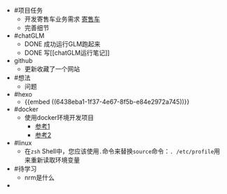 - #项目任务
	- 开发寄售车业务需求 [寄售车](https://www.notion.so/1-0-6882f121c88c4b0daa6d8305682cd1d4)
	- 完善细节
- #chatGLM
	- DONE 成功运行GLM跑起来
	- DONE 写[[chatGLM运行笔记]]
- github
	- 更新收藏了一个网站
- #想法
	- 问题
- #hexo
	- {{embed ((6438eba1-1f37-4e67-8f5b-e84e2972a745))}}
- #docker
	- 使用docker环境开发项目
		- [参考1](https://juejin.cn/post/7017129520649994253#comment)
		- [参考2](https://blog.csdn.net/qq_32067561/article/details/123526222)
- #linux
	- 在`zsh` Shell中，您应该使用`.`命令来替换`source`命令：`. /etc/profile`用来重新读取环境变量
- #待学习
	- nrm是什么
-